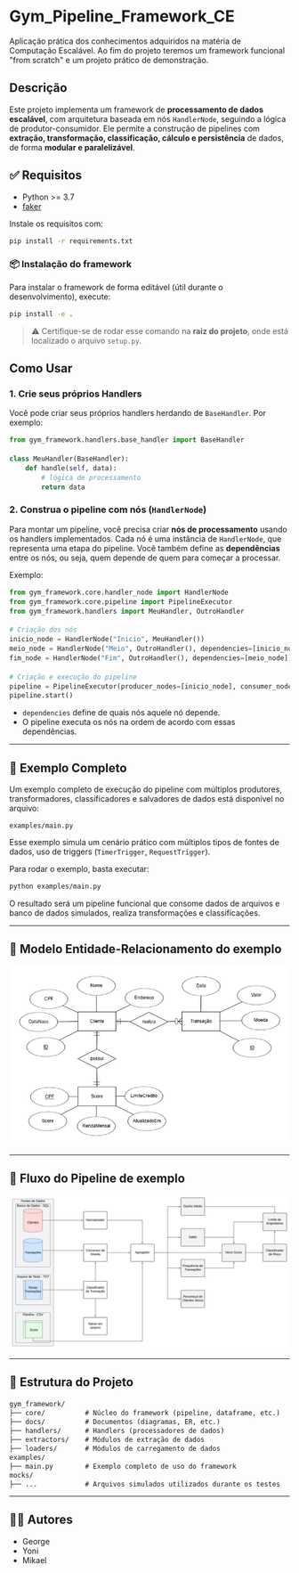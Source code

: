 # Gym_Pipeline_Framework_CE

Aplicação prática dos conhecimentos adquiridos na matéria de Computação Escalável. Ao fim do projeto teremos um framework funcional "from scratch" e um projeto prático de demonstração.

## Descrição

Este projeto implementa um framework de **processamento de dados escalável**, com arquitetura baseada em nós `HandlerNode`, seguindo a lógica de produtor-consumidor. Ele permite a construção de pipelines com **extração, transformação, classificação, cálculo e persistência** de dados, de forma **modular e paralelizável**.

## ✅ Requisitos

- Python >= 3.7
- [faker](https://pypi.org/project/Faker/)

Instale os requisitos com:

```bash
pip install -r requirements.txt
```

### 📦 Instalação do framework

Para instalar o framework de forma editável (útil durante o desenvolvimento), execute:

```bash
pip install -e .
```

> ⚠️ Certifique-se de rodar esse comando na **raiz do projeto**, onde está localizado o arquivo `setup.py`.

## Como Usar

### 1. Crie seus próprios Handlers

Você pode criar seus próprios handlers herdando de `BaseHandler`. Por exemplo:

```python
from gym_framework.handlers.base_handler import BaseHandler

class MeuHandler(BaseHandler):
    def handle(self, data):
        # lógica de processamento
        return data
```

### 2. Construa o pipeline com nós (`HandlerNode`)

Para montar um pipeline, você precisa criar **nós de processamento** usando os handlers implementados. Cada nó é uma instância de `HandlerNode`, que representa uma etapa do pipeline. Você também define as **dependências** entre os nós, ou seja, quem depende de quem para começar a processar.

Exemplo:

```python
from gym_framework.core.handler_node import HandlerNode
from gym_framework.core.pipeline import PipelineExecutor
from gym_framework.handlers import MeuHandler, OutroHandler

# Criação dos nós
inicio_node = HandlerNode("Inicio", MeuHandler())
meio_node = HandlerNode("Meio", OutroHandler(), dependencies=[inicio_node])
fim_node = HandlerNode("Fim", OutroHandler(), dependencies=[meio_node])

# Criação e execução do pipeline
pipeline = PipelineExecutor(producer_nodes=[inicio_node], consumer_nodes=[meio_node, fim_node])
pipeline.start()
```

- `dependencies` define de quais nós aquele nó depende.
- O pipeline executa os nós na ordem de acordo com essas dependências.

---


## 🧪 Exemplo Completo

Um exemplo completo de execução do pipeline com múltiplos produtores, transformadores, classificadores e salvadores de dados está disponível no arquivo:

```
examples/main.py
```

Esse exemplo simula um cenário prático com múltiplos tipos de fontes de dados, uso de triggers (`TimerTrigger`, `RequestTrigger`).

Para rodar o exemplo, basta executar:

```bash
python examples/main.py
```

O resultado será um pipeline funcional que consome dados de arquivos e banco de dados simulados, realiza transformações e classificações.

---

## 🧠 Modelo Entidade-Relacionamento do exemplo

![Diagrama ER](gym_framework/docs/er_model.png)

---

## 🔄 Fluxo do Pipeline de exemplo

![Fluxo do Pipeline](gym_framework/docs/pipeline_flow.png)

---

## 📁 Estrutura do Projeto

```
gym_framework/
├── core/          # Núcleo do framework (pipeline, dataframe, etc.)
├── docs/          # Documentos (diagramas, ER, etc.)
├── handlers/      # Handlers (processadores de dados)
├── extractors/    # Módulos de extração de dados
├── loaders/       # Módulos de carregamento de dados   
examples/
├── main.py        # Exemplo completo de uso do framework
mocks/
├── ...            # Arquivos simulados utilizados durante os testes
```

---

## 👨‍💻 Autores

- George
- Yoni 
- Mikael   
